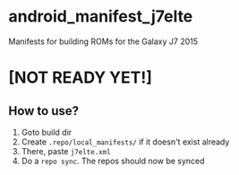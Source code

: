 # android_manifest_j7elte 
Manifests for building ROMs for the Galaxy J7 2015
# [NOT READY YET!]

## How to use?
1. Goto build dir
2. Create `.repo/local_manifests/` if it doesn't exist already
3. There, paste `j7elte.xml`
4. Do a `repo sync`. The repos should now be synced
